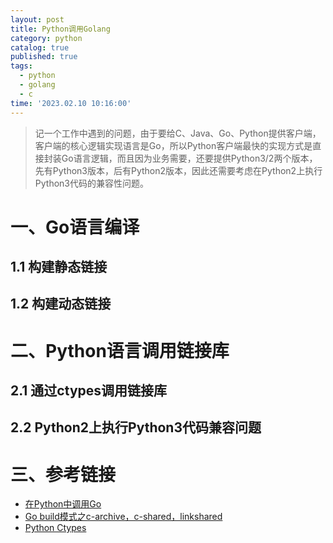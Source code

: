 ```yaml
---
layout: post
title: Python调用Golang
category: python
catalog: true
published: true
tags:
  - python
  - golang
  - c
time: '2023.02.10 10:16:00'
---
```

> 记一个工作中遇到的问题，由于要给C、Java、Go、Python提供客户端，客户端的核心逻辑实现语言是Go，所以Python客户端最快的实现方式是直接封装Go语言逻辑，而且因为业务需要，还要提供Python3/2两个版本，先有Python3版本，后有Python2版本，因此还需要考虑在Python2上执行Python3代码的兼容性问题。

# 一、Go语言编译
## 1.1 构建静态链接
## 1.2 构建动态链接

# 二、Python语言调用链接库
## 2.1 通过ctypes调用链接库
## 2.2 Python2上执行Python3代码兼容问题

# 三、参考链接
- [在Python中调用Go](https://zhuanlan.zhihu.com/p/518374146)
- [Go build模式之c-archive，c-shared，linkshared](https://davidchan0519.github.io/2019/04/05/go-buildmode-c/)
- [Python Ctypes](https://docs.python.org/3/library/ctypes.html?highlight=ctypes)